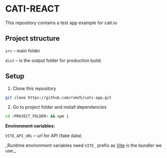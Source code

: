 # CATI-REACT

This repository contains a test app example for cati.io

## Project structure

`src` – main folder

`dist` – is the output folder for production build.

## Setup

1. Clone this repository

```sh
git clone https://github.com/romJS/cati-app.git
```

2. Go to project folder and install dependencies

```sh
cd <PROJECT_FOLDER> && npm i
```

**Environment variables:**

`VITE_API_URL` – url for API (fake data)

_Runtime environment variables need `VITE_` prefix as [Vite](https://vitejs.dev/) is the bundler we use.\_
